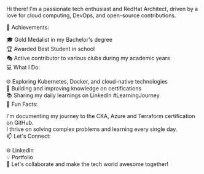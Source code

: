 Hi there! I'm a passionate tech enthusiast and RedHat Architect, driven by a love for cloud computing, DevOps, and open-source contributions.

🏅 Achievements:

🎓 Gold Medalist in my Bachelor's degree                   
🏆 Awarded Best Student in school                    
🎭 Active contributor to various clubs during my academic years                   
💻 What I Do:

🌐 Exploring Kubernetes, Docker, and cloud-native technologies                                   
🔧 Building and improving knowledge on certifications                
📚 Sharing my daily learnings on LinkedIn #LearningJourney               
🚀 Fun Facts:

I'm documenting my journey to the CKA,  Azure and Terraform certification on GitHub.                             
I thrive on solving complex problems and learning every single day.                     
📫 Let's Connect:             

🌐 LinkedIn                    
💡 Portfolio                       
🌟 Let's collaborate and make the tech world awesome together!                    
